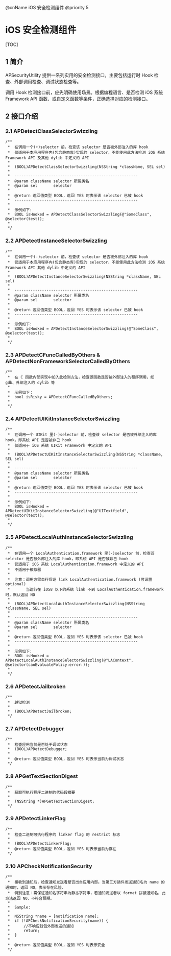 @cnName iOS 安全检测组件
@priority 5

# iOS 安全检测组件

[TOC]

## 1 简介

APSecurityUtility 提供一系列实用的安全检测接口，主要包括运行时 Hook 检查、外部调用检查、调试状态检查等。

调用 Hook 检测接口前，应先明确使用场景。根据编程语言、是否检测 iOS 系统 Framework API 函数、或自定义函数等条件，正确选择对应的检测接口。

## 2 接口介绍

### 2.1 APDetectClassSelectorSwizzling
```
/**
 *  在调用一个(+)selector 前，检查该 selector 是否被外部注入的库 hook
 *  仅适用于本应用程序内(包含静态库)实现的 selector，不能使用此方法检测 iOS 系统 Framework API 及其他 dylib 中定义的 API
 * 
 *  (BOOL)APDetectClassSelectorSwizzling(NSString *className, SEL sel)
 *
 *  ------------------------------------------------------
 *  @param className selector 所属类名
 *  @param sel       selector
 *
 *  @return 返回值类型 BOOL，返回 YES 时表示该 selector 已被 hook
 *  ------------------------------------------------------
 *
 *  示例如下:
 *  BOOL isHooked = APDetectClassSelectorSwizzling(@"SomeClass", @selector(test));
 *
 */
```

### 2.2 APDetectInstanceSelectorSwizzling
```
/**
 *  在调用一个(-)selector 前，检查该 selector 是否被外部注入的库 hook
 *  仅适用于本应用程序内(包含静态库)实现的 selector，不能使用此方法检测 iOS 系统 Framework API 其他 dylib 中定义的 API
 *
 *  (BOOL)APDetectInstanceSelectorSwizzling(NSString *className, SEL sel)
 *
 *  ------------------------------------------------------
 *  @param className selector 所属类名
 *  @param sel       selector
 *
 *  @return 返回值类型 BOOL，返回 YES 时表示该 selector 已被 hook
 *  ------------------------------------------------------
 *
 *  示例如下:
 *  BOOL isHooked = APDetectInstanceSelectorSwizzling(@"SomeClass", @selector(test));
 *
 */
```

### 2.3 APDetectCFuncCalledByOthers & APDetectNonFrameworkSelectorCalledByOthers
```
/**
 *  在 C 函数内部实现中加入此检测方法，检查该函数是否被外部注入的程序调用，如 gdb、外部注入的 dylib 等
 *
 *  示例如下：
 *  bool isRisky = APDetectCFuncCalledByOthers;
 *
 */
```

### 2.4 APDetectUIKitInstanceSelectorSwizzling
```
/**
 *  在调用一个 UIKit 里(-)selector 前，检查该 selector 是否被外部注入的库 hook，即系统 API 是否被非己 hook
 *  仅适用于 iOS 系统 UIKit Framework 中定义的 API
 *
 *  (BOOL)APDetectUIKitInstanceSelectorSwizzling(NSString *className, SEL sel)
 *
 *  ------------------------------------------------------
 *  @param className selector 所属类名
 *  @param sel       selector
 *
 *  @return 返回值类型 BOOL，返回 YES 时表示该 selector 已被 hook
 *  ------------------------------------------------------
 *
 *  示例如下:
 *  BOOL isHooked = APDetectUIKitInstanceSelectorSwizzling(@"UITextfield", @selector(text));
 *
 */
```

### 2.5 APDetectLocalAuthInstanceSelectorSwizzling
```
/**
 *  在调用一个 LocalAuthentication.framework 里(-)selector 前，检查该 selector 是否被外部注入的库 hook，即系统 API 是否被非己 hook
 *  仅适用于 iOS 系统 LocalAuthentication.framework 中定义的 API
 *  不适用于模拟器
 *
 *  注意：调用方需自行保证 link LocalAuthentication.framework (可设置 optional)
 *       当运行在 iOS8 以下的系统 link 不到 LocalAuthentication.framework 时，默认返回 NO
 *
 *  (BOOL)APDetectLocalAuthInstanceSelectorSwizzling(NSString *className, SEL sel)
 *
 *  ------------------------------------------------------
 *  @param className selector 所属类名
 *  @param sel       selector
 *
 *  @return 返回值类型 BOOL，返回 YES 时表示该 selector 已被 hook
 *  ------------------------------------------------------
 *
 *  示例如下:
 *  BOOL isHooked = APDetectLocalAuthInstanceSelectorSwizzling(@"LAContext", @selector(canEvaluatePolicy:error:));
 *
 */
```

### 2.6 APDetectJailbroken
```
/**
 *  越狱检测
 *  
 *  (BOOL)APDetectJailbroken;
 */
```

### 2.7 APDetectDebugger
```
/**
 *  检查应用当前是否处于调试状态
 *  (BOOL)APDetectDebugger;
 *
 *  @return 返回值类型 BOOL，返回 YES 时表示当前为调试状态
 */
```

### 2.8 APGetTextSectionDigest
```
/**
 *  获取可执行程序二进制的代码段摘要
 *
 *  (NSString *)APGetTextSectionDigest;
 */
```

### 2.9 APDetectLinkerFlag
```
/**
 *  检查二进制可执行程序的 linker flag 的 restrict 标志
 *
 *  (BOOL)APDetectLinkerFlag;
 *  @return 返回值类型 BOOL，返回 YES 时表示当前为存在
 */
```

### 2.10 APCheckNotificationSecurity
```
/**
 *  接收到通知后，检查通知发送者是否出自应用内部。当第三方插件发送通知名为 name 的通知时，返回 NO，表示存在风险.
 *  特别注意：需保证通知名字符串为静态字符串，若通知发送者以 format 拼接通知名，此方法返回 NO，不符合预期。
 *
 *  Sample:
 *
 *  NSString *name = [notification name];
 *  if (!APCheckNotificationSecurity(name)) {
 *      //不响应钱包外部发送的通知
 *      return;
 *  }
 *
 *  @return 返回值类型 BOOL，返回 YES 时表示安全
 */
```
